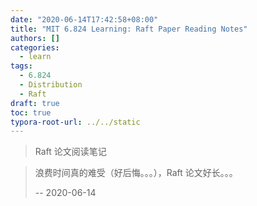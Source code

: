 ```yaml
---
date: "2020-06-14T17:42:58+08:00"
title: "MIT 6.824 Learning: Raft Paper Reading Notes"
authors: []
categories:
  - learn
tags:
  - 6.824
  - Distribution
  - Raft
draft: true
toc: true
typora-root-url: ../../static
---
```


> Raft 论文阅读笔记

> 浪费时间真的难受（好后悔。。。），Raft 论文好长。。。
>
> -\- 2020-06-14